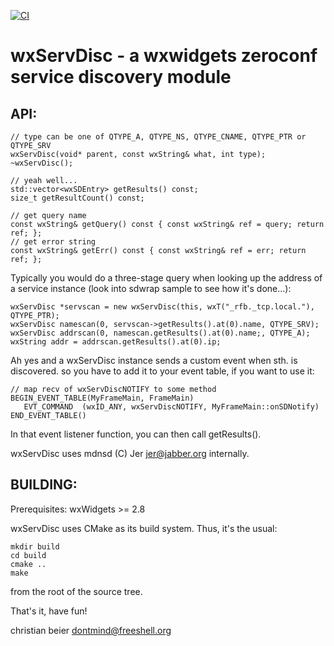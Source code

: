 [![CI](https://github.com/bk138/wxservdisc/actions/workflows/ci.yml/badge.svg)](https://github.com/bk138/wxservdisc/actions/workflows/ci.yml)


wxServDisc - a wxwidgets zeroconf service discovery module
==========================================================

API:
---

	// type can be one of QTYPE_A, QTYPE_NS, QTYPE_CNAME, QTYPE_PTR or QTYPE_SRV  
	wxServDisc(void* parent, const wxString& what, int type);
	~wxServDisc();

	// yeah well...
	std::vector<wxSDEntry> getResults() const;
	size_t getResultCount() const;

	// get query name
	const wxString& getQuery() const { const wxString& ref = query; return ref; };
	// get error string
	const wxString& getErr() const { const wxString& ref = err; return ref; };


Typically you would do a three-stage query when looking up the address of a 
service instance (look into sdwrap sample to see how it's done...):

	wxServDisc *servscan = new wxServDisc(this, wxT("_rfb._tcp.local."), QTYPE_PTR);
	wxServDisc namescan(0, servscan->getResults().at(0).name, QTYPE_SRV);
	wxServDisc addrscan(0, namescan.getResults().at(0).name;, QTYPE_A);
	wxString addr = addrscan.getResults().at(0).ip;

  
Ah yes and a wxServDisc instance sends a custom event when sth. is discovered.
so you have to add it to your event table, if you want to use it:

	// map recv of wxServDiscNOTIFY to some method
	BEGIN_EVENT_TABLE(MyFrameMain, FrameMain)
	   EVT_COMMAND  (wxID_ANY, wxServDiscNOTIFY, MyFrameMain::onSDNotify)
	END_EVENT_TABLE()

In that event listener function, you can then call getResults().


wxServDisc uses mdnsd (C) Jer <jer@jabber.org> internally. 




BUILDING:
--------


Prerequisites:  wxWidgets >= 2.8

wxServDisc uses CMake as its build system. Thus, it's the usual:

    mkdir build
    cd build
    cmake ..
    make

from the root of the source tree.



That's it, have fun!

   christian beier <dontmind@freeshell.org>
 

